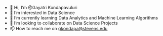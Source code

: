 - 👋 Hi, I’m @Gayatri Kondapavuluri
- 👀 I’m interested in Data Science
- 🌱 I’m currently learning Data Analytics and  Machine Learning Algorithms 
- 💞️ I’m looking to collaborate on Data Science Projects 
- 📫 How to reach me on gkondapa@stevens.edu

<!---
Kondapavuluri/Kondapavuluri is a ✨ special ✨ repository because its `README.md` (this file) appears on your GitHub profile.
You can click the Preview link to take a look at your changes.
--->
